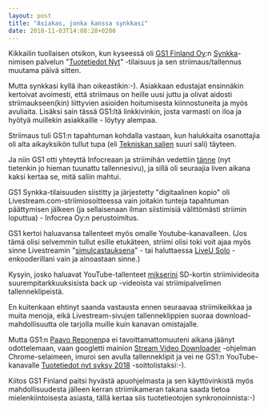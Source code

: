 ```yaml
---
layout: post
title: "Asiakas, jonka kanssa synkkasi"
date: 2018-11-03T14:08:28+0200
---
```


Kikkailin tuollaisen otsikon, kun kyseessä oli [GS1 Finland Oy](https://www.gs1.fi/):n [Synkka](https://www.gs1.fi/palvelumme/synkka)-nimisen palvelun "[Tuotetiedot Nyt](https://asiakas.gs1.fi/uutishuone/tuotetiedot-nyt-tilaisuus-kerasi-yhteen-yli-230-synkan-asiakasyritysta)" -tilaisuus ja sen striimaus/tallennus muutama päivä sitten.<!--more-->

Mutta synkkasi kyllä ihan oikeastikin:-). Asiakkaan edustajat ensinnäkin kertoivat avoimesti, että striimaus on heille uusi juttu ja olivat aidosti striimaukseen(kin) liittyvien asioiden hoitumisesta kiinnostuneita ja myös avuliaita. Lisäksi sain tässä GS1:ltä linkkivinkin, josta varmasti on iloa ja hyötyä muillekin asiakkaille - löytyy alempaa. 

Striimaus tuli GS1:n tapahtuman kohdalla vastaan, kun halukkaita osanottajia oli alta aikayksikön tullut tupa (eli [Tekniskan salien](https://tekniskansalit.fi/) suuri sali) täyteen.

Ja niin GS1 otti yhteyttä Infocreaan ja striimihän vedettiin [tänne](https://livestream.com/Infocrea-fi/GS1-synkka) (nyt tietenkin jo hieman tuunattu tallennesivu), ja sillä oli seuraajia liven aikana kaksi kertaa se, mitä saliin mahtui.

GS1 Synkka-tilaisuuden siistitty ja järjestetty "digitaalinen kopio" oli Livestream.com-striimiosoitteessa vain joitakin tunteja tapahtuman päättymisen jälkeen (ja sellaisenaan ilman siistimisiä välittömästi striimin loputtua) - Infocrea Oy:n perustoimitus.

 GS1 kertoi haluavansa tallenteet myös omalle Youtube-kanavalleen. (Jos tämä olisi selvemmin tullut esille etukäteen, striimi olisi toki voit ajaa myös sinne Livestreamin "[simulcastauksena](https://livestream.com/blog/stream-live-multiple-destinations-simulcast)" - tai haluttaessa [LiveU Solo](https://gosolo.tv/) -enkooderillani vain ja ainoastaan sinne.)

 Kysyin, josko haluavat YouTube-tallenteet [mikserini](https://pro.sony/en_AL/products/portable-live-production/mcx-500) SD-kortin striimivideoita suurempitarkkuuksisista back up -videoista vai striimipalvelimen tallenneklipeistä.

 En kuitenkaan ehtinyt saanda vastausta ennen seuraavaa striimikeikkaa ja muita menoja, eikä Livestream-sivujen tallenneklippien suoraa download-mahdollisuutta ole tarjolla muille kuin kanavan omistajalle.

 Mutta GS1:n [Paavo Reponen](https://www.linkedin.com/in/paavoreponen/)pa ei tavoittamattomuuteni aikana jäänyt odottelemaan, vaan googletti mainion [Stream Video Downloader](https://chrome.google.com/webstore/detail/stream-video-downloader/imkngaibigegepnlckfcbecjoilcjbhf) -ohjelman Chrome-selaimeen, imuroi sen avulla tallenneklipit  ja vei ne GS1:n YouTube-kanavalle [Tuotetiedot nyt syksy 2018](https://www.youtube.com/playlist?list=PL8DWqz2NozB31LvF7xeG03sy-I0VXEEI8) -soittolistaksi:-).

Kiitos GS1 Finland paitsi hyvästä apuohjelmasta ja sen käyttövinkistä myös mahdollisuudesta jälleen kerran striimikameran takana saada tietoa mielenkiintoisesta asiasta, tällä kertaa siis tuotetieotojen synkronoinnista:-)
